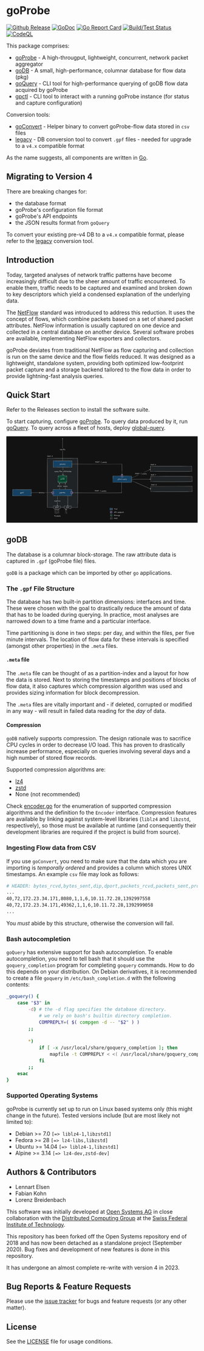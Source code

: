 # goProbe

[![Github Release](https://img.shields.io/github/release/els0r/goProbe.svg)](https://github.com/els0r/goProbe/releases)
[![GoDoc](https://godoc.org/github.com/els0r/goProbe?status.svg)](https://godoc.org/github.com/els0r/goProbe/)
[![Go Report Card](https://goreportcard.com/badge/github.com/els0r/goProbe)](https://goreportcard.com/report/github.com/els0r/goProbe)
[![Build/Test Status](https://github.com/els0r/goProbe/workflows/Go/badge.svg)](https://github.com/els0r/goProbe/actions?query=workflow%3AGo)
[![CodeQL](https://github.com/els0r/goProbe/actions/workflows/codeql.yml/badge.svg)](https://github.com/els0r/goProbe/actions/workflows/codeql.yml)

This package comprises:

* [goProbe](./cmd/goProbe/) - A high-througput, lightweight, concurrent, network packet aggregator
* [goDB](./pkg/goDB/) - A small, high-performance, columnar database for flow data (pkg)
* [goQuery](./cmd/goQuery/) - CLI tool for high-performance querying of goDB flow data acquired by goProbe
* [gpctl](./cmd/gpctl/) - CLI tool to interact with a running goProbe instance (for status and capture configuration)

Conversion tools:

* [goConvert](./cmd/goConvert/) - Helper binary to convert goProbe-flow data stored in `csv` files
* [legacy](./cmd/legacy/) - DB conversion tool to convert `.gpf` files - needed for upgrade to a `v4.x` compatible format

As the name suggests, all components are written in [Go](https://golang.org/).

## Migrating to Version 4

There are breaking changes for:

* the database format
* goProbe's configuration file format
* goProbe's API endpoints
* the JSON results format from `goQuery`

To convert your existing pre-v4 DB to a `v4.x` compatible format, please refer to the [legacy](./cmd/legacy) conversion tool.

## Introduction

Today, targeted analyses of network traffic patterns have become increasingly difficult due to the sheer amount of traffic encountered. To enable them, traffic needs to be captured and examined and broken down to key descriptors which yield a condensed explanation of the underlying data.

The [NetFlow](http://www.ietf.org/rfc/rfc3954.txt) standard was introduced to address this reduction. It uses the concept of flows, which combine packets based on a set of shared packet attributes. NetFlow information is usually captured on one device and collected in a central database on another device. Several software probes are available, implementing NetFlow exporters and collectors.

goProbe deviates from traditional NetFlow as flow capturing and collection is run on the same device and the flow fields reduced. It was designed as a lightweight, standalone system, providing both optimized low-footprint packet capture and a storage backend tailored to the flow data in order to provide lightning-fast analysis queries.

## Quick Start

Refer to the Releases section to install the software suite.

To start capturing, configure [goProbe](./cmd/goProbe/). To query data produced by it, run [goQuery](./cmd/goQuery/). To query across a fleet of hosts, deploy [global-query](./cmd/global-query/).

![](./img/goprobe_system_overview.png)

## goDB

The database is a columnar block-storage. The raw attribute data is captured in `.gpf` (goProbe file) files.

`goDB` is a package which can be imported by other `go` applications.

### The `.gpf` File Structure

The database has two built-in partition dimensions: interfaces and time. These were chosen with the goal to drastically reduce the amount of data that has to be loaded during querying. In practice, most analyses are narrowed down to a time frame and a particular interface.

Time partitioning is done in two steps: per day, and within the files, per five minute intervals. The location of flow data for these intervals is specified (amongst other properties) in the `.meta` files.

#### `.meta` file

The `.meta` file can be thought of as a partition-index and a layout for how the data is stored. Next to storing the timestamps and positions of blocks of flow data, it also captures which compression algorithm was used and provides sizing information for block decompression.

The `.meta` files are vitally important and - if deleted, corrupted or modified in any way - will result in failed data reading for the *day* of data.

#### Compression

`goDB` natively supports compression. The design rationale was to sacrifice CPU cycles in order to decrease I/O load. This has proven to drastically increase performance, especially on queries involving several days and a high number of stored flow records. 

Supported compression algorithms are:

* [lz4](https://github.com/lz4/lz4)
* [zstd](https://github.com/facebook/zstd)
* None (not recommended)

Check [encoder.go](./pkg/goDB/encoder/encoder.go) for the enumeration of supported compression algorithms and the definition fo the `Encoder` interface. Compression features are available by linking against system-level libraries (`liblz4` and `libzstd`, respectively), so those must be available at runtime (and consequently their development libraries are required if the project is build from source).

### Ingesting Flow data from CSV

If you use `goConvert`, you need to make sure that the data which you are importing is _temporally ordered_ and provides a column which stores UNIX timestamps. An example `csv` file may look as follows:

```sh
# HEADER: bytes_rcvd,bytes_sent,dip,dport,packets_rcvd,packets_sent,proto,sip,tstamp
...
40,72,172.23.34.171,8080,1,1,6,10.11.72.28,1392997558
40,72,172.23.34.171,49362,1,1,6,10.11.72.28,1392999058
...
```

You *must* abide by this structure, otherwise the conversion will fail.

### Bash autocompletion

`goQuery` has extensive support for bash autocompletion. To enable autocompletion, you need to tell bash that it should use the `goquery_completion` program for completing `goquery` commands.  How to do this depends on your distribution. On Debian derivatives, it is recommended to create a file `goquery` in `/etc/bash_completion.d` with the following contents:

```bash
_goquery() {
    case "$3" in
        -d) # the -d flag specifies the database directory.
            # we rely on bash's builtin directory completion.
            COMPREPLY=( $( compgen -d -- "$2" ) )
        ;;

        *)
            if [ -x /usr/local/share/goquery_completion ]; then
                mapfile -t COMPREPLY < <( /usr/local/share/goquery_completion bash "${COMP_POINT}" "${COMP_LINE}" )
            fi
        ;;
    esac
}
```

### Supported Operating Systems

goProbe is currently set up to run on Linux based systems only (this might change in the future). Tested versions include (but are most likely not limited to):

* Debian >= 7.0 `[=> liblz4-1,libzstd1]`
* Fedora >= 28 `[=> lz4-libs,libzstd]`
* Ubuntu >= 14.04 `[=> liblz4-1,libzstd1]`
* Alpine >= 3.14 `[=> lz4-dev,zstd-dev]`

## Authors & Contributors

* Lennart Elsen
* Fabian Kohn
* Lorenz Breidenbach

This software was initially developed at [Open Systems AG](https://www.open.ch/) in close collaboration with the [Distributed Computing Group](http://www.disco.ethz.ch/) at the [Swiss Federal Institute of Technology](https://www.ethz.ch/en.html).

This repository has been forked off the Open Systems repository end of 2018 and has now been detached as a standalone project (September 2020). Bug fixes and development of new features is done in this repository.

It has undergone an almost complete re-write with version 4 in 2023.

## Bug Reports & Feature Requests

Please use the [issue tracker](https://github.com/els0r/goProbe/issues) for bugs and feature requests (or any other matter).

## License

See the [LICENSE](./LICENSE) file for usage conditions.
